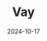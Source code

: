 ---  
layout: startup_page  
title: "Vay"  
id: "vay.io"  
permalink: "/vayvay.io10172024/"  
website: "https://vay.io/"  
funding_round: "Debt"  
funding_amount: "€34M"  
investors: "European Investment Bank (EIB)"  
about: "Vay is a teledriving technology startup that enables professionally trained drivers to remotely operate vehicles for customers, offering a sustainable and cost-effective door-to-door mobility solution. Its system eliminates the need for on-site drivers while maintaining human control, distinguishing it from fully autonomous vehicles. Vay aims to expand its services in Europe and North America through partnerships and direct operations."  
markets: "Transportation, Automotive, Software Development"  
hq: "Berlin, Berlin, Germany"  
founded_year: "2018"  
linkedin: "https://www.linkedin.com/company/vaytechnology"  
twitter: ""  
instagram: ""  
facebook: ""  
crunchbase: ""  
pitchbook: "https://pitchbook.com/profiles/company/303069-70"  

date_display: "17-Oct-2024"  
date: "2024-10-17"

# SEO Optimization  
meta_title: "Vay - Debt Funding (€34M)"  
meta_description: "Vay, Vay is a teledriving technology startup that enables professionally trained drivers to remotely operate vehicles for customers, offering a sustainable..."  
meta_keywords: "Vay, Transportation, Automotive, Software Development, Debt funding"  
canonical_url: "https://startup.projectstartups.com/vayvay.io10172024/"  
---